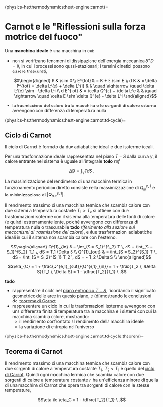 (physics-hs:thermodynamics:heat-engine:carnot)=
# Carnot e le "Riflessioni sulla forza motrice del fuoco"

Una **macchina ideale** è una macchina in cui:
- non si verificano fenomeni di dissipazione dell'energia meccanica $\delta^+ D = 0$, in cui i processi sono quasi-stazionari; i termini cinetici possono essere trascurati, 

  $$\begin{aligned}
    K & \sim 0 \\
    E^{tot} & = K + E \sim E \\
    d K & = \delta P^{tot} = \delta L^{e} + \delta L^{i} & & \quad \rightarrow \quad \delta L^{e} \sim - \delta L^i \\
    d E^{tot} & = \delta Q^{e} + \delta L^e              & & \quad \rightarrow \quad \delta E \sim \delta Q^{e} - \delta L^i
  \end{aligned}$$

- la trasmissione del calore tra la macchina e le sorgenti di calore esterne avvengono con differenza di temperatura nulla

<!--
$$d E^{tot} = \delta Q^{ext} + \delta L^{ext} \ ,$$

$$dS = \dfrac{\delta Q^{ext}}{T} + \dfrac{\delta^+D}{T} \ge  \dfrac{\delta Q^{ext}}{T} \ .$$

$$0 = \oint_{\gamma} d E^{tot} = \oint_{\gamma} \delta Q^{ext} + \oint_{\gamma} \delta L^{ext}$$

Il lavoro fatto in un ciclo è

$$\Delta L^{1-cycle} = - \Delta L^{ext} = \Delta Q^{ext} \ .$$
-->

(physics-hs:thermodynamics:heat-engine:carnot:td-cycle)=
## Ciclo di Carnot
Il ciclo di Carnot è formato da due adiabatiche ideali e due isoterme ideali.

Per una trasformazione ideale rappresentata nel piano $T-S$ dalla curva $\gamma$, il calore entrante nel sistema è uguale all'integrale **todo** *ref*

$$\Delta Q = \int_{\gamma} T d S \ .$$

La massimizzazione del rendimento di una macchina termica in funzionamento periodico diretto consiste nella massimizzazione di $Q^{e,1}_{in}$ e la minimizzazione di $|Q^{e,1}_{out}|$.

Il rendimento massimo di una macchina termica che scambia calore con due sistemi a temperatura costante $T_1 > T_2$ si ottiene con due trasformazioni isoterme con il sistema alla temperatura delle fonti di calore (e quindi estremamente lente, poiché avvengono con differenza di temperatura nulla o trascurabile **todo** *riferimento alla sezione sui meccanismi di trasmissione del calore*), e due trasformazioni adiabatiche ideali in cui il sistema non scambia calore con l'esterno.

$$\begin{aligned}
  Q^{1}_{in}  & = \int_{S = S_1}^{S_2} T \, dS = \int_{S = S_1}^{S_2} T_1 \, dS =   T_1 \Delta S \\
  Q^{1}_{out} & = \int_{S = S_2}^{S_1} T \, dS = \int_{S = S_2}^{S_1} T_2 \, dS = - T_2 \Delta S \\
\end{aligned}$$

$$\eta_{C} = 1 + \frac{Q^{e,1}_{out}}{Q^{e,1}_{in}} = 1 + \frac{T_2 \, \Delta S}{T_1 \, \Delta S} = 1 - \dfrac{T_2}{T_1} \ .$$


**todo**
- rappresentare il ciclo nel [piano entropico $T-S$](physics-hs:thermodynamics:foundation:principles:phase-diagrams:gas-1:ts), ricordando il significato geometrico delle aree in questo piano, e (di)mostrando le conclusioni del [teorema di Carnot](physics-hs:thermodynamics:heat-engine:carnot:td-cycle:theorem)
- rappresentare un ciclo in cui le trasformazioni isoterme avvengono con una differenza finita di temperatura tra la macchina e i sistemi con cui la macchina scambia calore, mostrando:
  - il rendimento confrontato al rendimento della macchina ideale
  - la variazione di entropia nell'universo

(physics-hs:thermodynamics:heat-engine:carnot:td-cycle:theorem)=
## Teorema di Carnot
Il rendimento massimo di una macchina termica che scambia calore con due sorgenti di calore a temperatura costante $T_1$, $T_2 < T_1$ è quello del [ciclo di Carnot](physics-hs:thermodynamics:heat-engine:carnot:td-cycle). Quindi ogni macchina termica che scambia calore con due sorgenti di calore a temperatura costante $\eta$ ha un'efficienza minore di quella di una macchina di Carnot che opera tra sorgenti di calore con le stesse temperature,

$$\eta \le \eta_C = 1 - \dfrac{T_2}{T_1} \ .$$
